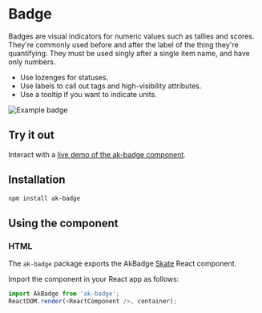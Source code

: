 # Badge

Badges are visual indicators for numeric values such as tallies and scores. They're commonly used before and after the label of the thing they're quantifying.
They must be used singly after a single item name, and have only numbers.

* Use lozenges for statuses.
* Use labels to call out tags and high-visibility attributes.
* Use a tooltip if you want to indicate units.

![Example badge](https://bytebucket.org/atlassian/atlaskit/raw/@BITBUCKET_COMMIT@/packages/ak-badge/docs/badge.png)

## Try it out

Interact with a [live demo of the ak-badge component](https://aui-cdn.atlassian.com/atlaskit/stories/ak-badge/@VERSION@/).

## Installation

```sh
npm install ak-badge
```

## Using the component

### HTML

The `ak-badge` package exports the AkBadge [Skate](https://github.com/skatejs/skatejs) React component.

Import the component in your React app as follows:

```javascript
import AkBadge from 'ak-badge';
ReactDOM.render(<ReactComponent />, container);
```
